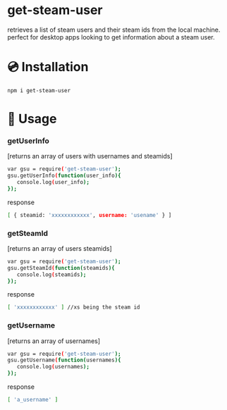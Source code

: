 # get-steam-user

retrieves a list of steam users and their steam ids from the local machine. 
perfect for desktop apps looking to get information about a steam user.

# 💿 Installation

```sh
npm i get-steam-user
```
# 📖 Usage

### getUserInfo 
 [returns an array of users with usernames and steamids]

```sh
var gsu = require('get-steam-user');
gsu.getUserInfo(function(user_info){
   console.log(user_info); 
});
```
response 
```sh
[ { steamid: 'xxxxxxxxxxxx', username: 'usename' } ]
```
### getSteamId 
 [returns an array of users steamids]

```sh
var gsu = require('get-steam-user');
gsu.getSteamId(function(steamids){
   console.log(steamids); 
});
```
response 
```sh
[ 'xxxxxxxxxxxx' ] //xs being the steam id
```
### getUsername 
 [returns an array of usernames]

```sh
var gsu = require('get-steam-user');
gsu.getUsername(function(usernames){
   console.log(usernames); 
});
```
response 
```sh
[ 'a_username' ]
```